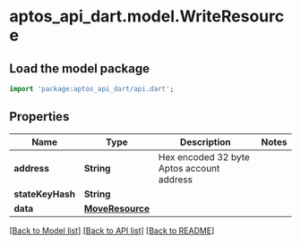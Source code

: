 # aptos_api_dart.model.WriteResource

## Load the model package
```dart
import 'package:aptos_api_dart/api.dart';
```

## Properties
Name | Type | Description | Notes
------------ | ------------- | ------------- | -------------
**address** | **String** | Hex encoded 32 byte Aptos account address | 
**stateKeyHash** | **String** |  | 
**data** | [**MoveResource**](MoveResource.md) |  | 

[[Back to Model list]](../README.md#documentation-for-models) [[Back to API list]](../README.md#documentation-for-api-endpoints) [[Back to README]](../README.md)



